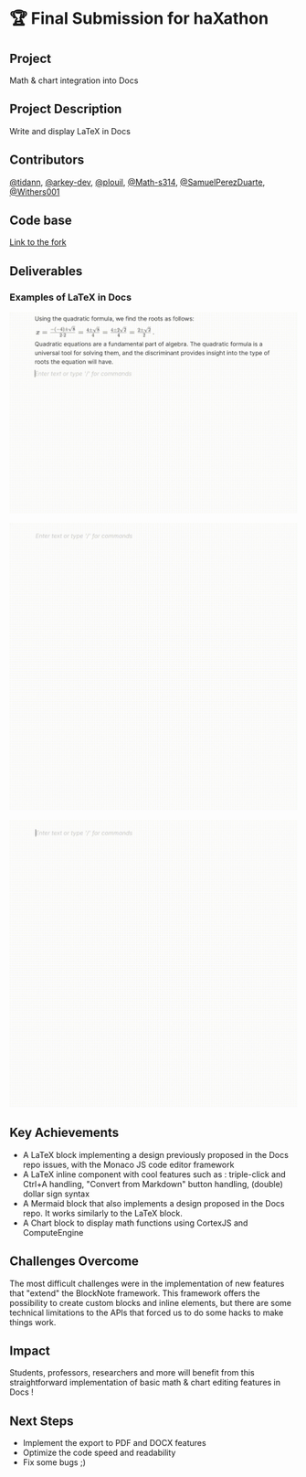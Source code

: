 # 🏆 Final Submission for haXathon

## Project
Math & chart integration into Docs

## Project Description
Write and display LaTeX in Docs


## Contributors
<a href="https://github.com/tidann">@tidann</a>, <a href="https://github.com/arkey-dev">@arkey-dev</a>, <a href="https://github.com/plouil">@plouil</a>, <a href="https://github.com/Math-s314">@Math-s314</a>, <a href="https://github.com/SamuelPerezDuarte">@SamuelPerezDuarte</a>, <a href="https://github.com/Withers001">@Withers001</a>

## Code base
<a href="https://github.com/tidann/docs/commits/haXathon">Link to the fork</a>


## Deliverables 

### Examples of LaTeX in Docs

![Example 1](assets/example1.gif)

![Example 2](assets/example2.gif)

![Example 3](assets/example3.gif)

## Key Achievements
- A LaTeX block implementing a design previously proposed in the Docs repo issues, with the Monaco JS code editor framework
- A LaTeX inline component with cool features such as : triple-click and Ctrl+A handling, "Convert from Markdown" button handling, (double) dollar sign syntax 
- A Mermaid block that also implements a design proposed in the Docs repo. It works similarly to the LaTeX block.
- A Chart block to display math functions using CortexJS and ComputeEngine

## Challenges Overcome
The most difficult challenges were in the implementation of new features that "extend" the BlockNote framework. This framework offers the possibility to create custom blocks and inline elements, but there are some technical limitations to the APIs that forced us to do some hacks to make things work. 

## Impact
Students, professors, researchers and more will benefit from this straightforward implementation of basic math & chart editing features in Docs !


## Next Steps
- Implement the export to PDF and DOCX features
- Optimize the code speed and readability
- Fix some bugs ;)